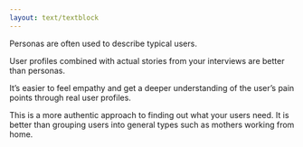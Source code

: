 ```yaml
---
layout: text/textblock
---
```


Personas are often used to describe typical users.

User profiles combined with actual stories from your interviews are better than personas.

It’s easier to feel empathy and get a deeper understanding of the user’s pain points through real user profiles.

This is a more authentic approach to finding out what your users need. It is better than grouping users into general types such as mothers working from home.